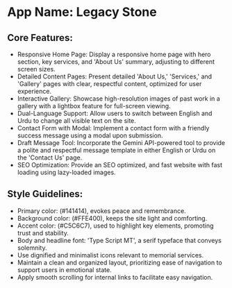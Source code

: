 # **App Name**: Legacy Stone

## Core Features:

- Responsive Home Page: Display a responsive home page with hero section, key services, and 'About Us' summary, adjusting to different screen sizes.
- Detailed Content Pages: Present detailed 'About Us,' 'Services,' and 'Gallery' pages with clear, respectful content, optimized for user experience.
- Interactive Gallery: Showcase high-resolution images of past work in a gallery with a lightbox feature for full-screen viewing.
- Dual-Language Support: Allow users to switch between English and Urdu to change all visible text on the site.
- Contact Form with Modal: Implement a contact form with a friendly success message using a modal upon submission.
- Draft Message Tool: Incorporate the Gemini API-powered tool to provide a polite and respectful message template in either English or Urdu on the 'Contact Us' page.
- SEO Optimization: Provide an SEO optimized, and fast website with fast loading using lazy-loaded images.

## Style Guidelines:

- Primary color: (#141414), evokes peace and remembrance.
- Background color:  (#FFE400), keeps the site light and comforting.
- Accent color:  (#C5C6C7), used to highlight key elements, promoting trust and stability.
- Body and headline font: 'Type Script MT', a serif typeface that conveys solemnity.
- Use dignified and minimalist icons relevant to memorial services.
- Maintain a clean and organized layout, prioritizing ease of navigation to support users in emotional state.
- Apply smooth scrolling for internal links to facilitate easy navigation.